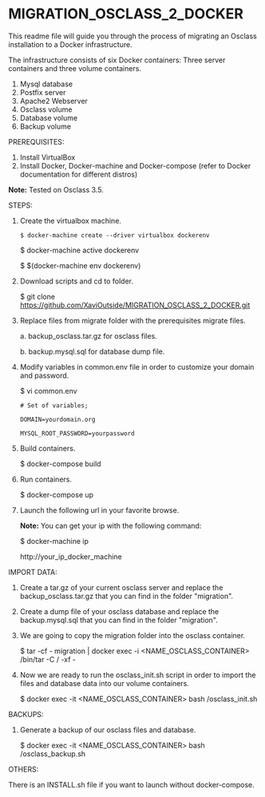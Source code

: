 # MIGRATION_OSCLASS_2_DOCKER

This readme file will guide you through the process of migrating an Osclass installation to a Docker infrastructure.

The infrastructure consists of six Docker containers: Three server containers and three volume containers.

  1. Mysql database
  2. Postfix server
  3. Apache2 Webserver
  4. Osclass volume
  5. Database volume
  6. Backup volume

PREREQUISITES:

1. Install VirtualBox
2. Install Docker, Docker-machine and Docker-compose (refer to Docker documentation for different distros)

**Note:**
Tested on Osclass 3.5.

STEPS:

1. Create the virtualbox machine.

       $ docker-machine create --driver virtualbox dockerenv 

     $ docker-machine active dockerenv

     $ $(docker-machine env dockerenv)

2. Download scripts and cd to folder.

     $ git clone https://github.com/XaviOutside/MIGRATION_OSCLASS_2_DOCKER.git

3. Replace files from migrate folder with the prerequisites migrate files.

     a. backup_osclass.tar.gz for osclass files.

     b. backup.mysql.sql for database dump file.

5. Modify variables in common.env file in order to customize your domain and password.

     $ vi common.env 

       # Set of variables;

       DOMAIN=yourdomain.org

       MYSQL_ROOT_PASSWORD=yourpassword

6. Build containers.

     $ docker-compose build

7. Run containers.

     $ docker-compose up

8. Launch the following url in your favorite browse.

     **Note:**
     You can get your ip with the following command:

     $ docker-machine ip
     
     http://your_ip_docker_machine

IMPORT DATA:

1. Create a tar.gz of your current osclass server and replace the backup_osclass.tar.gz that you can find in the folder "migration".
     
2. Create a dump file of your osclass database and replace the backup.mysql.sql that you can find in the folder "migration".
     
3. We are going to copy the migration folder into the osclass container.

     $ tar -cf - migration | docker exec -i <NAME_OSCLASS_CONTAINER>  /bin/tar -C / -xf -

4. Now we are ready to run the osclass_init.sh script in order to import the files and database data into our volume containers.

     $ docker exec -it <NAME_OSCLASS_CONTAINER> bash /osclass_init.sh

BACKUPS:

1. Generate a backup of our osclass files and database.

     $ docker exec -it <NAME_OSCLASS_CONTAINER> bash /osclass_backup.sh

OTHERS:

There is an INSTALL.sh file if you want to launch without docker-compose.
